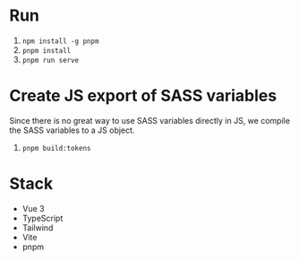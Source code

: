 # Run

1. `npm install -g pnpm`
1. `pnpm install`
1. `pnpm run serve`

# Create JS export of SASS variables

Since there is no great way to use SASS variables directly in JS, we compile the SASS variables to a JS object.

1. `pnpm build:tokens`

# Stack

- Vue 3
- TypeScript
- Tailwind
- Vite
- pnpm
